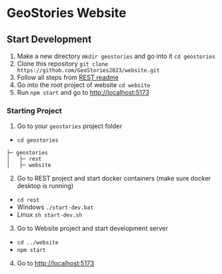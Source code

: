 # GeoStories Website

## Start Development
1. Make a new directory `mkdir geostories` and go into it `cd geostories`
2. Clone this repository `git clone https://github.com/GeoStories2023/website.git`
3. Follow all steps from [REST readme](https://github.com/GeoStories2023/rest#readme)
4. Go into the root project of website `cd website`
5. Run `npm start` and go to [http://localhost:5173](http://localhost:5173)

### Starting Project
1. Go to your `geostories` project folder
- `cd geostories`
```
├─ geostories
│   ├─ rest
│   ├─ website
```
2. Go to REST project and start docker containers (make sure docker desktop is running)
- `cd rest`
- Windows `./start-dev.bat`
- Linux `sh start-dev.sh`
3. Go to Website project and start development server
- `cd ../website`
- `npm start`
4. Go to [http://localhost:5173](http://localhost:5173)
